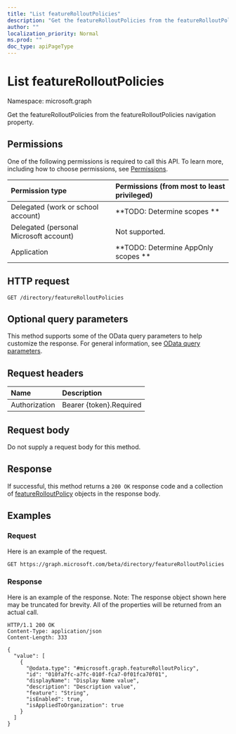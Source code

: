 ```yaml
---
title: "List featureRolloutPolicies"
description: "Get the featureRolloutPolicies from the featureRolloutPolicies navigation property."
author: ""
localization_priority: Normal
ms.prod: ""
doc_type: apiPageType
---
```


# List featureRolloutPolicies

Namespace: microsoft.graph

Get the featureRolloutPolicies from the featureRolloutPolicies navigation property.

## Permissions
One of the following permissions is required to call this API. To learn more, including how to choose permissions, see [Permissions](/concepts/permissions-reference.md).

|Permission type|Permissions (from most to least privileged)|
|:---|:---|
|Delegated (work or school account)|**TODO: Determine scopes **|
|Delegated (personal Microsoft account)|Not supported.|
|Application|**TODO: Determine AppOnly scopes **|

## HTTP request
<!-- {
  "blockType": "ignored"
}
-->
``` http
GET /directory/featureRolloutPolicies
```

## Optional query parameters
This method supports some of the OData query parameters to help customize the response. For general information, see [OData query parameters](/graph/query-parameters).

## Request headers
|Name|Description|
|:---|:---|
|Authorization|Bearer {token}.Required|

## Request body
Do not supply a request body for this method.

## Response
If successful, this method returns a `200 OK` response code and a collection of [featureRolloutPolicy](../resources/featurerolloutpolicy.md) objects in the response body.

## Examples

### Request
Here is an example of the request.
<!-- {
  "blockType": "request",
  "name": "get_featurerolloutpolicy"
}
-->
``` http
GET https://graph.microsoft.com/beta/directory/featureRolloutPolicies
```

### Response
Here is an example of the response. Note: The response object shown here may be truncated for brevity. All of the properties will be returned from an actual call.
<!-- {
  "blockType": "response",
  "truncated": true,
  "@odata.type": "collection(microsoft.graph.featurerolloutpolicy)"
}
-->
``` http
HTTP/1.1 200 OK
Content-Type: application/json
Content-Length: 333

{
  "value": [
    {
      "@odata.type": "#microsoft.graph.featureRolloutPolicy",
      "id": "010fa7fc-a7fc-010f-fca7-0f01fca70f01",
      "displayName": "Display Name value",
      "description": "Description value",
      "feature": "String",
      "isEnabled": true,
      "isAppliedToOrganization": true
    }
  ]
}
```

